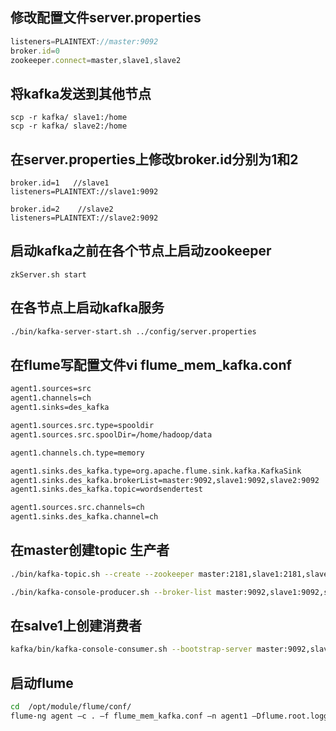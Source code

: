 ## 修改配置文件server.properties
```javascript
listeners=PLAINTEXT://master:9092
broker.id=0
zookeeper.connect=master,slave1,slave2
```
## 将kafka发送到其他节点
```
scp -r kafka/ slave1:/home
scp -r kafka/ slave2:/home
```
## 在server.properties上修改broker.id分别为1和2
```
broker.id=1   //slave1
listeners=PLAINTEXT://slave1:9092

broker.id=2    //slave2
listeners=PLAINTEXT://slave2:9092
```
## 启动kafka之前在各个节点上启动zookeeper
`zkServer.sh start`

## 在各节点上启动kafka服务

```bash
./bin/kafka-server-start.sh ../config/server.properties
```
## 在flume写配置文件vi flume_mem_kafka.conf
```bash
agent1.sources=src
agent1.channels=ch
agent1.sinks=des_kafka

agent1.sources.src.type=spooldir
agent1.sources.src.spoolDir=/home/hadoop/data

agent1.channels.ch.type=memory

agent1.sinks.des_kafka.type=org.apache.flume.sink.kafka.KafkaSink
agent1.sinks.des_kafka.brokerList=master:9092,slave1:9092,slave2:9092
agent1.sinks.des_kafka.topic=wordsendertest

agent1.sources.src.channels=ch
agent1.sinks.des_kafka.channel=ch
```
## 在master创建topic  生产者

```bash
./bin/kafka-topic.sh --create --zookeeper master:2181,slave1:2181,slave2:2181 --replication-factor 2 --topic word --partitions 1

./bin/kafka-console-producer.sh --broker-list master:9092,slave1:9092,slave2:9092 --topic word
```
## 在salve1上创建消费者
```bash
kafka/bin/kafka-console-consumer.sh --bootstrap-server master:9092,slave1:9092,slave2:9092 --topic word--from-beginning
```
## 启动flume
```bash
cd  /opt/module/flume/conf/
flume-ng agent –c . –f flume_mem_kafka.conf –n agent1 –Dflume.root.logger=DEBUG,console
```